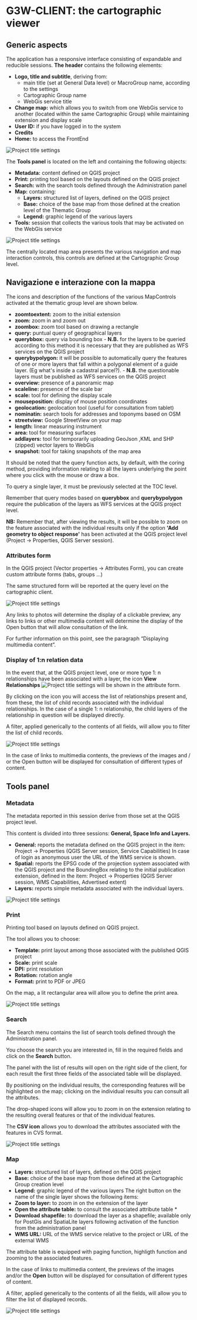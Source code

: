 # G3W-CLIENT: the cartographic viewer
## Generic aspects

The application has a responsive interface consisting of expandable and reducible sessions.
**The header** contains the following elements:
 * **Logo, title and subtitle**, deriving from:
   * main title (set at General Data level) or MacroGroup name, according to the settings
   * Cartographic Group name
   * WebGis service title
 * **Change map:** which allows you to switch from one WebGis service to another (located within the same Cartographic Group) while maintaining extension and display scale
 * **User ID:** if you have logged in to the system
 * **Credits**
 * **Home:** to access the FrontEnd

![Project title settings](../images/manual/g3wclient_header.png)

The **Tools panel** is located on the left and containing the following objects:
 * **Metadata:** content defined on QGIS project
 * **Print:** printing tool based on the layouts defined on the QGIS project
 * **Search:** with the search tools defined through the Administration panel
 * **Map:** containing:
   * **Layers:** structured list of layers, defined on the QGIS project
   * **Base:** choice of the base map from those defined at the creation level of the Thematic Group
   * **Legend:** graphic legend of the various layers
 * **Tools:** session that collects the various tools that may be activated on the WebGis service

![Project title settings](../images/manual/g3wclient_tool_panel.png)

The centrally located map area presents the various navigation and map interaction controls, this controls are defined at the Cartographic Group level.

## Navigazione e interazione con la mappa
The icons and description of the functions of the various MapControls activated at the thematic group level are shown below.

 * **zoomtoextent:** zoom to the initial extension
 * **zoom:** zoom in and zoom out
 * **zoombox:** zoom tool based on drawing a rectangle
 * **query:** puntual query of geographical layers
 * **querybbox:** query via bounding box - **N.B.** for the layers to be queried according to this method it is necessary that they are published as WFS services on the QGIS project
 * **querybypolygon:** it will be possible to automatically query the features of one or more layers that fall within a polygonal element of a guide layer. (Eg what's inside a cadastral parcel?). - **N.B.** the questionable layers must be published as WFS services on the QGIS project
 * **overview:** presence of a panoramic map
 * **scaleline:** presence of the scale bar
 * **scale:** tool for defining the display scale
 * **mouseposition:** display of mouse position coordinates
 * **geolocation:** geolocation tool (useful for consultation from tablet)
 * **nominatin:** search tools for addresses and toponyms based on OSM
 * **streetview:** Google StreetView on your map
 * **length:** linear measuring instrument
 * **area:** tool for measuring surfaces
 * **addlayers:** tool for temporarily uploading GeoJson ,KML and SHP (zipped) vector layers to WebGis
 * **snapshot:** tool for taking snapshots of the map area

It should be noted that the query function acts, by default, with the coring method, providing information relating to all the layers underlying the point where you click with the mouse or draw a box.

To query a single layer, it must be previously selected at the TOC level.

Remember that query modes based on **querybbox** and **querybypolygon** require the publication of the layers as WFS services at the QGIS project level.

**NB:** Remember that, after viewing the results, it will be possible to zoom on the feature associated with the individual results only if the option **'Add geometry to object response'** has been activated at the QGIS project level (Project → Properties, QGIS Server session).

### Attributes form

In the QGIS project (Vector properties → Attributes Form), you can create custom attribute forms (tabs, groups ...)

The same structured form will be reported at the query level on the cartographic client.

![Project title settings](../images/manual/g3wclient_view.png)

Any links to photos will determine the display of a clickable preview, any links to links or other multimedia content will determine the display of the Open button that will allow consultation of the link.

For further information on this point, see the paragraph “Displaying multimedia content”.

### Display of 1:n relation data

In the event that, at the QGIS project level, one or more type 1: n relationships have been associated with a layer, the icon **View Relationships** ![Project title settings](../images/manual/icon_relations.png) will be shown in the attribute form.

By clicking on the icon you will access the list of relationships present and, from these, the list of child records associated with the individual relationships. In the case of a single 1: n relationship, the child layers of the relationship in question will be displayed directly.

A filter, applied generically to the contents of all fields, will allow you to filter the list of child records.

![Project title settings](../images/manual/g3wclient_relations_view.png)

In the case of links to multimedia contents, the previews of the images and / or the Open button will be displayed for consultation of different types of content.

## Tools panel
### Metadata
The metadata reported in this session derive from those set at the QGIS project level.

This content is divided into three sessions: **General, Space Info and Layers.**
 * **General:** reports the metadata defined on the QGIS project in the item: Project →  Properties (QGIS Server session, Service Capabilities)
   In case of login as anonymous user the URL of the WMS service is shown.
 * **Spatial:** reports the EPSG code of the projection system associated with the QGIS project and the BoundingBox relating to the initial publication extension, defined in the item: Project →  Properties (QGIS Server session, WMS Capabilities, Advertised extent)
 * **Layers:** reports simple metadata associated with the individual layers.

![Project title settings](../images/manual/g3wclient_metadata_view.png)

### Print
Printing tool based on layouts defined on QGIS project.

The tool allows you to choose:
 * **Template:** print layout among those associated with the published QGIS project
 * **Scale:** print scale
 * **DPI:** print resolution
 * **Rotation:** rotation angle
 * **Format:** print to PDF or JPEG

On the map, a lit rectangular area will allow you to define the print area.

![Project title settings](../images/manual/g3wclient_print_tool.png)

### Search
The Search menu contains the list of search tools defined through the Administration panel.

You choose the search you are interested in, fill in the required fields and click on the **Search** button.

The panel with the list of results will open on the right side of the client, for each result the first three fields of the associated table will be displayed.

By positioning on the individual results, the corresponding features will be highlighted on the map; clicking on the individual results you can consult all the attributes.

The drop-shaped icons will allow you to zoom in on the extension relating to the resulting overall features or that of the individual features.

The **CSV icon** allows you to download the attributes associated with the features in CVS format.

![Project title settings](../images/manual/g3wclient_search_example.png)

### Map
 * **Layers:** structured list of layers, defined on the QGIS project
 * **Base:** choice of the base map from those defined at the Cartographic Group creation level
 * **Legend:** graphic legend of the various layers
   The right button on the name of the single layer shows the following items:
 * **Zoom to layer:** to zoom in on the extension of the layer
 * **Open the attribute table:** to consult the associated attribute table *
 * **Download shapefile:** to download the layer as a shapefile; available only for PostGis and SpatiaLite layers following activation of the function from the administration panel
 * **WMS URL:** URL of the WMS service relative to the project or URL of the external WMS

The attribute table is equipped with paging function, highligth function and zooming to the associated features.

In the case of links to multimedia content, the previews of the images and/or the **Open** button will be displayed for consultation of different types of content.

A filter, applied generically to the contents of all the fields, will allow you to filter the list of displayed records.

![Project title settings](../images/manual/g3wclient_table_view.png)

